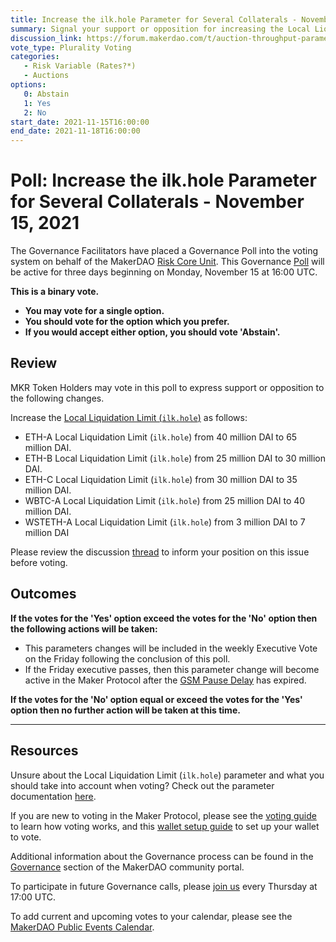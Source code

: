 ```yaml
---
title: Increase the ilk.hole Parameter for Several Collaterals - November 15, 2021
summary: Signal your support or opposition for increasing the Local Liquidation Limit (ilk.hole) for ETH-A, ETH-B, ETH-C, WBTC-A and WSTETH-A as detailed. 
discussion_link: https://forum.makerdao.com/t/auction-throughput-parameters-adjustments-nov-9-2021/11531
vote_type: Plurality Voting
categories:
   - Risk Variable (Rates?*)
   - Auctions
options:
   0: Abstain
   1: Yes
   2: No
start_date: 2021-11-15T16:00:00
end_date: 2021-11-18T16:00:00
---
```

# Poll: Increase the ilk.hole Parameter for Several Collaterals - November 15, 2021

The Governance Facilitators have placed a Governance Poll into the voting system on behalf of the MakerDAO [Risk Core Unit](https://mips.makerdao.com/mips/details/MIP39c2SP2). This Governance [Poll](https://community-development.makerdao.com/en/learn/governance/on-chain-gov) will be active for three days beginning on Monday, November 15 at 16:00 UTC.

**This is a binary vote.** 
- **You may vote for a single option.** 
- **You should vote for the option which you prefer.**
- **If you would accept either option, you should vote 'Abstain'.**

## Review 

MKR Token Holders may vote in this poll to express support or opposition to the following changes.

Increase the [Local Liquidation Limit (`ilk.hole`)](https://makerdao.world/en/learn/governance/param-local-liquidation-limit) as follows:
   * ETH-A Local Liquidation Limit (`ilk.hole`) from 40 million DAI to 65 million DAI.
   * ETH-B Local Liquidation Limit (`ilk.hole`) from 25 million DAI to 30 million DAI.
   * ETH-C Local Liquidation Limit (`ilk.hole`) from 30 million DAI to 35 million DAI.
   * WBTC-A Local Liquidation Limit (`ilk.hole`) from 25 million DAI to 40 million DAI.
   * WSTETH-A Local Liquidation Limit (`ilk.hole`) from 3 million DAI to 7 million DAI

Please review the discussion [thread](https://forum.makerdao.com/t/auction-throughput-parameters-adjustments-nov-9-2021/11531) to inform your position on this issue before voting.

## Outcomes

**If the votes for the 'Yes' option exceed the votes for the 'No' option then the following actions will be taken:**
* This parameters changes will be included in the weekly Executive Vote on the Friday following the conclusion of this poll. 
* If the Friday executive passes, then this parameter change will become active in the Maker Protocol after the [GSM Pause Delay](https://community-development.makerdao.com/en/learn/governance/param-gsm-pause-delay) has expired.

**If the votes for the 'No' option equal or exceed the votes for the 'Yes' option then no further action will be taken at this time.**

---

## Resources

Unsure about the Local Liquidation Limit (`ilk.hole`) parameter and what you should take into account when voting? Check out the parameter documentation [here](https://makerdao.world/en/learn/governance/param-local-liquidation-limit/).

If you are new to voting in the Maker Protocol, please see the [voting guide](https://community-development.makerdao.com/en/learn/governance/how-voting-works/) to learn how voting works, and this [wallet setup guide](https://community-development.makerdao.com/en/learn/governance/voting-setup/) to set up your wallet to vote.

Additional information about the Governance process can be found in the [Governance](https://community-development.makerdao.com/en/learn/governance) section of the MakerDAO community portal.

To participate in future Governance calls, please [join us](https://github.com/makerdao/community/tree/master/governance/governance-and-risk-meetings) every Thursday at 17:00 UTC.

To add current and upcoming votes to your calendar, please see the [MakerDAO Public Events Calendar](https://calendar.google.com/calendar/embed?src=makerdao.com_3efhm2ghipksegl009ktniomdk%40group.calendar.google.com&ctz=UTC&mode=week&showCalendars=0&showPrint=0).
